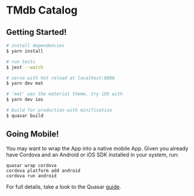 # TMdb Catalog

## Getting Started!

``` bash
# install dependencies
$ yarn install

# run tests
$ jest --watch

# serve with hot reload at localhost:8080
$ yarn dev mat

# 'mat' was the material theme, try iOS with
$ yarn dev ios

# build for production with minification
$ quasar build
```

## Going Mobile!

You may want to wrap the App into a native mobile App. Given you already have Cordova and an Android or iOS SDK installed in your system, run:


```
quasar wrap cordova
cordova platform add android
cordova run android
```

For full details, take a look to the Quasar [guide](http://quasar-framework.org/guide/cordova-wrapper.html).
